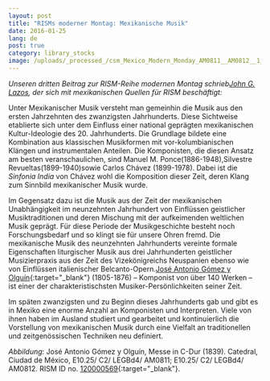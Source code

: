 ```yaml
---
layout: post
title: "RISMs moderner Montag: Mexikanische Musik"
date: 2016-01-25
lang: de
post: true
category: library_stocks
image: /uploads/_processed_/csm_Mexico_Modern_Monday_AM0811__AM0812__1__e79dab582c.jpg
---
```



_Unseren dritten Beitrag zur RISM-Reihe modernen Montag schrieb[John G. Lazos](/de/workgroups/mexico-dr-john-g-lazos.html "Opens internal link in current window"), der sich mit mexikanischen Quellen für RISM beschäftigt:_

Unter Mexikanischer Musik versteht man gemeinhin die Musik aus den ersten Jahrzehnten des zwanzigsten Jahrhunderts. Diese Sichtweise etablierte sich unter dem Einfluss einer national geprägten mexikanischen Kultur-Ideologie des 20. Jahrhunderts. Die Grundlage bildete eine Kombination aus klassischen Musikformen mit vor-kolumbianischen Klängen und instrumentalen Anteilen. Die Komponisten, die diesen Ansatz am besten veranschaulichen, sind Manuel M. Ponce(1886-1948),Silvestre Revueltas(1899-1940)sowie Carlos Chávez (1899-1978). Dabei ist die _Sinfonia India_ von Chávez wohl die Komposition dieser Zeit, deren Klang zum Sinnbild mexikanischer Musik wurde.



Im Gegensatz dazu ist die Musik aus der Zeit der mexikanischen Unabhängigkeit im neunzehnten Jahrhundert von Einflüssen geistlicher Musiktraditionen und deren Mischung mit der aufkeimenden weltlichen Musik geprägt. Für diese Periode der Musikgeschichte besteht noch Forschungsbedarf und so klingt sie für unsere Ohren fremd. Die mexikanische Musik des neunzehnten Jahrhunderts vereinte formale Eigenschaften liturgischer Musik aus drei Jahrhunderten geistlicher Musizierpraxis aus der Zeit des Vizekönigreichs Neuspanien ebenso wie von Einflüssen italienischer Belcanto-Opern.[José Antonio Gómez y Olguín](https://opac.rism.info/search?View=rism&author=Jos%C3%A9+Antonio+G%C3%B3mez){:target="_blank"} (1805-1876) – Komponist von über 140 Werken – ist einer der charakteristischsten Musiker-Persönlichkeiten seiner Zeit.



Im späten zwanzigsten und zu Beginn dieses Jahrhunderts gab und gibt es in Mexiko eine enorme Anzahl an Komponisten und Interpreten. Viele von ihnen haben im Ausland studiert und gearbeitet und kontinuierlich die Vorstellung von mexikanischen Musik durch eine Vielfalt an traditionellen und zeitgenössischen Techniken neu definiert.



_Abbildung_: José Antonio Gómez y Olguín, Messe in C-Dur (1839). Catedral, Ciudad de México, E10.25/ C2/ LEGBd4/ AM0811; E10.25/ C2/ LEGBd4/ AM0812. RISM ID no. [120000569](https://opac.rism.info/search?id=120000569){:target="_blank"}.

<script type="text/javascript">var switchTo5x=true;</script><script type="text/javascript" src="http://w.sharethis.com/button/buttons.js"></script><script type="text/javascript">stLight.options({publisher: "9b601438-1ce1-49d8-bfd7-9cff5df54c17", doNotHash: false, doNotCopy: false, hashAddressBar: false});</script>